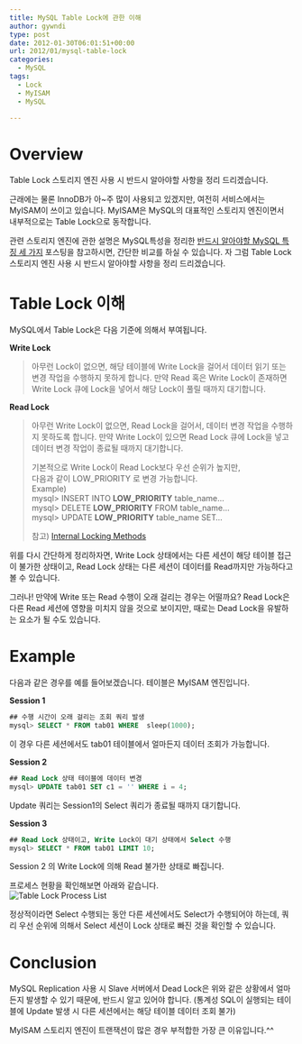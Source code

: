 ```yaml
---
title: MySQL Table Lock에 관한 이해
author: gywndi
type: post
date: 2012-01-30T06:01:51+00:00
url: 2012/01/mysql-table-lock
categories:
  - MySQL
tags:
  - Lock
  - MyISAM
  - MySQL

---
```

# Overview

Table Lock 스토리지 엔진 사용 시 반드시 알아야할 사항을 정리 드리겠습니다.

근래에는 물론 InnoDB가 아~주 많이 사용되고 있겠지만, 여전히 서비스에서는 MyISAM이 쓰이고 있습니다. MyISAM은 MySQL의 대표적인 스토리지 엔진이면서 내부적으로는 Table Lock으로 동작합니다.

관련 스토리지 엔진에 관한 설명은 MySQL특성을 정리한 [반드시 알아야할 MySQL 특징 세 가지](/2011/12/mysql-three-features/) 포스팅을  참고하시면, 간단한 비교를 하실 수 있습니다. 자 그럼 Table Lock 스토리지 엔진 사용 시 반드시 알아야할 사항을 정리 드리겠습니다.

# Table Lock 이해

MySQL에서 Table Lock은 다음 기준에 의해서 부여됩니다.

**Write Lock**  
> 아무런 Lock이 없으면, 해당 테이블에 Write Lock을 걸어서 데이터 읽기 또는 변경 작업을 수행하지 못하게 합니다. 만약 Read 혹은 Write Lock이 존재하면 Write Lock 큐에 Lock을 넣어서 해당 Lock이 풀릴 때까지 대기합니다.
> 
**Read Lock**  
> 아무런 Write Lock이 없으면, Read Lock을 걸어서, 데이터 변경 작업을 수행하지 못하도록 합니다. 만약 Write Lock이 있으면 Read Lock 큐에 Lock을 넣고 데이터 변경 작업이 종료될 때까지 대기합니다.
> 
> 기본적으로 Write Lock이 Read Lock보다 우선 순위가 높지만,  
> 다음과 같이 LOW_PRIORITY 로 변경 가능합니다.  
> Example)  
> mysql> INSERT INTO **LOW_PRIORITY** table_name&#8230;  
> mysql> DELETE **LOW_PRIORITY** FROM table_name&#8230;  
> mysql> UPDATE **LOW_PRIORITY** table_name SET&#8230;
> 
> 참고) [Internal Locking Methods](http://dev.mysql.com/doc/refman/5.1/en/internal-locking.html)

위를 다시 간단하게 정리하자면, Write Lock 상태에서는 다른 세션이 해당 테이블 접근이 불가한 상태이고, Read Lock 상태는 다른 세션이 데이터를 Read까지만 가능하다고 볼 수 있습니다.

그러나! 만약에 Write 또는 Read 수행이 오래 걸리는 경우는 어떨까요? Read Lock은 다른 Read 세션에 영향을 미치지 않을 것으로 보이지만, 때로는 Dead Lock을 유발하는 요소가 될 수도 있습니다.

# Example

다음과 같은 경우를 예를 들어보겠습니다. 테이블은 MyISAM 엔진입니다.

**Session 1**

```sql
## 수행 시간이 오래 걸리는 조회 쿼리 발생
mysql> SELECT * FROM tab01 WHERE  sleep(1000);
```

이 경우 다른 세션에서도 tab01 테이블에서 얼마든지 데이터 조회가 가능합니다.

**Session 2**

```sql
## Read Lock 상태 테이블에 데이터 변경
mysql> UPDATE tab01 SET c1 = '' WHERE i = 4;
```

Update 쿼리는 Session1의 Select 쿼리가 종료될 때까지 대기합니다.

**Session 3**

```sql
## Read Lock 상태이고, Write Lock이 대기 상태에서 Select 수행
mysql> SELECT * FROM tab01 LIMIT 10;
```

Session 2 의 Write Lock에 의해 Read 불가한 상태로 빠집니다.

프로세스 현황을 확인해보면 아래와 같습니다.  
![Table Lock Process List](/img/2012/01/Table_Lock_Process_List.png)

정상적이라면 Select 수행되는 동안 다른 세션에서도 Select가 수행되어야 하는데, 쿼리 우선 순위에 의해서 Select 세션이 Lock 상태로 빠진 것을 확인할 수 있습니다.

# Conclusion

MySQL Replication 사용 시 Slave 서버에서 Dead Lock은 위와 같은 상황에서 얼마든지 발생할 수 있기 때문에, 반드시 알고 있어야 합니다. (통계성 SQL이 실행되는 테이블에 Update 발생 시 다른 세션에서는 해당 테이블 데이터 조회 불가)

MyISAM 스토리지 엔진이 트랜잭션이 많은 경우 부적합한 가장 큰 이유입니다.^^